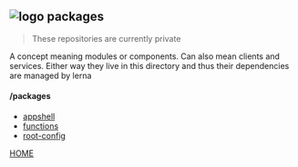 ## ![logo](https://listingslab.com/png/logo24Dark.png) packages

> These repositories are currently private 

A concept meaning modules or components. Can also mean clients and services.
Either way they live in this directory and thus their dependencies are managed by lerna

#### /packages
  - [appshell](https://github.com/listingslab-software/appshell)
  - [functions](https://github.com/listingslab-software/functions)
  - [root-config](https://github.com/listingslab-software/root-config)

[HOME](../README.md)